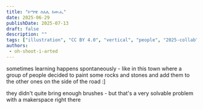 ```yaml
---
title: "ኮማዊ ስእሊ ከውሒ"
date: 2025-06-29
publishDate: 2025-07-13
draft: false
description: ""
tags: ["illustration", "CC BY 4.0", "vertical", "people", "2025-collab"]
authors:
 - oh-shoot-i-arted
---
```


sometimes learning happens spontaneously - like in this town where a group of people decided to paint some rocks and stones and add them to the other ones on the side of the road :]

they didn't quite bring enough brushes - but that's a very solvable problem with a makerspace right there
